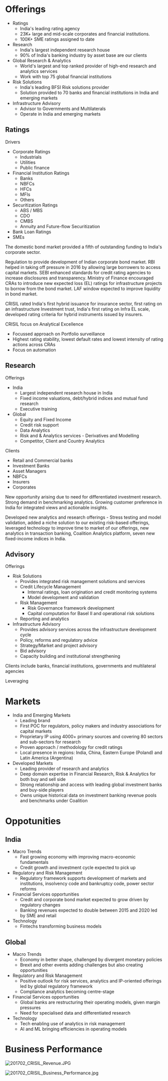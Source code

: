 
# Offerings
- Ratings
	- India's leading rating agency
	- 23K+ large and mid-scale corporates and financial institutions.
	- 100K+ SME ratings assigned to date
- Research
	- India's largest independent research house
	- 90% of India's banking industry by asset base are our clients
- Global Research & Analytics
	- World's largest and top ranked provider of high-end research and analytics services
	- Work with top 75 global financial institutions
- Risk Solutions
	- India's leading BFSI Risk solutions provider
	- Solution provided to 70 banks and financial institutions in India and emerging markets
- Infrastructure Advisory
	- Advisor to Governments and Multilaterals
	- Operate in India and emerging markets

## Ratings
Drivers 
- Corporate Ratings
	- Industrials
	-  Utilities
	- Public finance
- Financial Institution Ratings
	- Banks
	- NBFCs
	- HFCs
	- MFIs
	- Others
- Securitization Ratings
	- ABS / MBS
	- CDO
	- CMBS
	- Annuity and Future-flow Securitization
- Bank Loan Ratings
- SMEs

The domestic bond market provided a fifth of outstanding funding to India's corporate sector.


Regulation to provide development of Indian corporate bond market. RBI helped in taking off pressure in 2016 by allowing large borrowers to access capital markets. SEBI enhanced standards for credit rating agencies to increase disclosures and transparency. Ministry of Finance encouraged CRAs to introduce new expected loss (EL) ratings for infrastructure projects to borrow from the bond market. LAF window expected to improve liquidity in bond market.

CRISIL rated India's first hybrid issuance for insurance sector, first rating on an infrastructure Investment trust, India's first rating on Infra EL scale, developed rating criteria for hybrid instruments issued by insurers.

CRISIL focus on Analytical Excellence
- Focussed approach on Portfolio surveillance
- Highest rating stability, lowest default rates and lowest intensity of rating actions across CRAs
- Focus on automation 

## Research
Offerings
- India
	- Largest independent research house in India
	- Fixed income valuations, debt/hybrid indices and mutual fund research
	- Executive training
- Global
	- Equity and Fixed Income 
	- Credit risk support
	- Data Analytics
	- Risk and & Analytics services - Derivatives and Modelling
	- Competitor, Client and Country Analytics

Clients
- Retail and Commercial banks
- Investment Banks
- Asset Managers
- NBFCs
- Insurers
- Corporates

New opportunity arising due to need for differentiated investment research. Strong demand in benchmarking analytics. Growing customer preference in India for integrated views and actionable insights.

Developed new analytics and research offerings - Stress testing and model validation, added a niche solution to our existing risk-based offerings, leveraged technology to improve time to market of our offerings, new analytics in transaction banking, Coalition Analytics platform, seven new fixed-income indices in India.

## Advisory
Offerings
- Risk Solutions
	- Provides integrated risk management solutions and services
	- Credit Lifecycle Management
		- Internal ratings, loan origination and credit monitoring systems
		- Model development and validation
	- Risk Management
		- Risk Governance framework development
		- Capital computation for Basel II and operational risk solutions
	- Reporting and analytics
- Infrastructure Advisory
	- Provides advisory services across the infrastructure development cycle
	- Policy, reforms and regulatory advice
	- Strategy/Market and project advisory
	- Bid advisory
	- Capacity building and institutional strengthening

Clients include banks, financial institutions, governments and multilateral agencies

Leveraging 



# Markets
- India and Emerging Markets
	- Leading brand
	- First POC for regulators, policy makers and industry associations for capital markets
	- Proprietary IP using 4000+ primary sources and covering 80 sectors and sub-sectors for research
	- Proven approach / methodology for credit ratings
	- Local presence in regions: India, China, Eastern Europe (Poland) and Latin America (Argentina)
- Developed Markets
	- Leading provider of research and analytics
	- Deep domain expertise in Financial Research, Risk & Analytics for both buy and sell side
	- Strong relationship and access with leading global investment banks and buy-side players
	- Owns unique historical data on investment banking revenue pools and benchmarks under Coalition

# Oppotunities
## India
- Macro Trends
	- Fast growing economy with improving macro-economic fundamentals
	- Credit growth and investment cycle expected to pick up
- Regulatory and Risk Management
	- Regulatory framework supports development of markets and institutions, insolvency code and bankruptcy code, power sector reforms
- Financial Services opportunities
	- Credit and corporate bond market expected to grow driven by regulatory changes
	- Banking revenues expected to double between 2015 and 2020 led by SME and retail
- Technology
	- Fintechs transforming business models

## Global
- Macro Trends
	- Economy in better shape, challenged by divergent monetary policies
	- Brexit and other events adding challenges but also creating opportunities
- Regulatory and Risk Management
	- Positive outlook for risk services, analytics and IP-oriented offerings led by global regulatory framework
	- Compliance analytics becoming centre-stage
- Financial Services opportunities
	- Global banks are restructuring their operating models, given margin pressures
	- Need for specialised data and differentiated research 
- Technology
	- Tech enabling use of analytics in risk management
	- AI and ML bringing efficiencies in operating models

# Business Performance
![201702_CRISIL_Revenue.JPG](https://github.com/hashxim/hconMD/blob/master/work_md/Obsidian/Resources/201702_CRISIL_Revenue.JPG?raw=true)

![201702_CRISIL_Business_Performance.jpg](https://github.com/hashxim/hconMD/blob/master/work_md/Obsidian/Resources/201702_CRISIL_Business_Performance.jpg?raw=true)

#
<!--stackedit_data:
eyJoaXN0b3J5IjpbMTE2NzIwNzUxOCwxNzUyMDQ2MTUyLDE3MT
A0NTI2MzEsLTI0OTUzMTY2NywtMTMzOTc1ODQwN119
-->